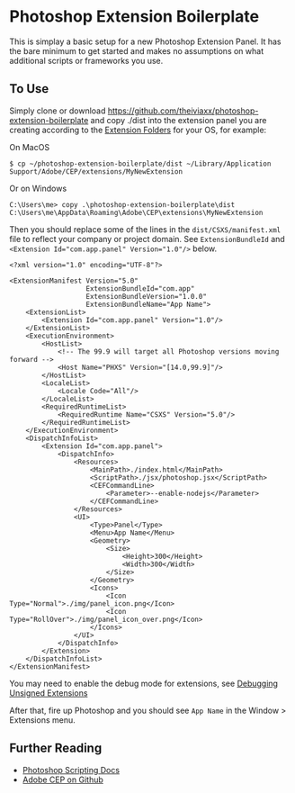 # Photoshop Extension Boilerplate

This is simplay a basic setup for a new Photoshop Extension Panel.  It has the bare minimum to get started and makes no assumptions on what additional scripts or frameworks you use.

## To Use

Simply clone or download https://github.com/theiviaxx/photoshop-extension-boilerplate and copy ./dist into the extension panel you are creating according to the [Extension Folders](https://github.com/theiviaxx/photoshop-extension-boilerplate) for your OS, for example:

On MacOS

    $ cp ~/photoshop-extension-boilerplate/dist ~/Library/Application Support/Adobe/CEP/extensions/MyNewExtension

Or on Windows

    C:\Users\me> copy .\photoshop-extension-boilerplate\dist C:\Users\me\AppData\Roaming\Adobe\CEP\extensions\MyNewExtension

Then you should replace some of the lines in the `dist/CSXS/manifest.xml` file to reflect your company or project domain.  See `ExtensionBundleId` and `<Extension Id="com.app.panel" Version="1.0"/>` below.

	<?xml version="1.0" encoding="UTF-8"?> 
	 
	<ExtensionManifest Version="5.0" 
	                   ExtensionBundleId="com.app" 
	                   ExtensionBundleVersion="1.0.0" 
	                   ExtensionBundleName="App Name"> 
	    <ExtensionList> 
	        <Extension Id="com.app.panel" Version="1.0"/> 
	    </ExtensionList> 
	    <ExecutionEnvironment> 
	        <HostList> 
	            <!-- The 99.9 will target all Photoshop versions moving forward --> 
	            <Host Name="PHXS" Version="[14.0,99.9]"/> 
	        </HostList> 
	        <LocaleList> 
	            <Locale Code="All"/> 
	        </LocaleList> 
	        <RequiredRuntimeList> 
	            <RequiredRuntime Name="CSXS" Version="5.0"/> 
	        </RequiredRuntimeList> 
	    </ExecutionEnvironment> 
	    <DispatchInfoList> 
	        <Extension Id="com.app.panel"> 
	            <DispatchInfo> 
	                <Resources> 
	                    <MainPath>./index.html</MainPath> 
	                    <ScriptPath>./jsx/photoshop.jsx</ScriptPath> 
	                    <CEFCommandLine> 
	                        <Parameter>--enable-nodejs</Parameter> 
	                    </CEFCommandLine> 
	                </Resources> 
	                <UI> 
	                    <Type>Panel</Type> 
	                    <Menu>App Name</Menu> 
	                    <Geometry> 
	                        <Size> 
	                            <Height>300</Height> 
	                            <Width>300</Width> 
	                        </Size> 
	                    </Geometry> 
	                    <Icons> 
	                        <Icon Type="Normal">./img/panel_icon.png</Icon> 
	                        <Icon Type="RollOver">./img/panel_icon_over.png</Icon> 
	                    </Icons> 
	                </UI> 
	            </DispatchInfo> 
	        </Extension> 
	    </DispatchInfoList> 
	</ExtensionManifest>

You may need to enable the debug mode for extensions, see [Debugging Unsigned Extensions](https://github.com/Adobe-CEP/CEP-Resources/blob/master/CEP_8.x/Documentation/CEP%208.0%20HTML%20Extension%20Cookbook.md#debugging-unsigned-extensions)

After that, fire up Photoshop and you should see `App Name` in the Window > Extensions menu.

## Further Reading

* [Photoshop Scripting Docs](http://photoshop-docs.readthedocs.io/en/latest/)
* [Adobe CEP on Github](https://github.com/Adobe-CEP/CEP-Resources)